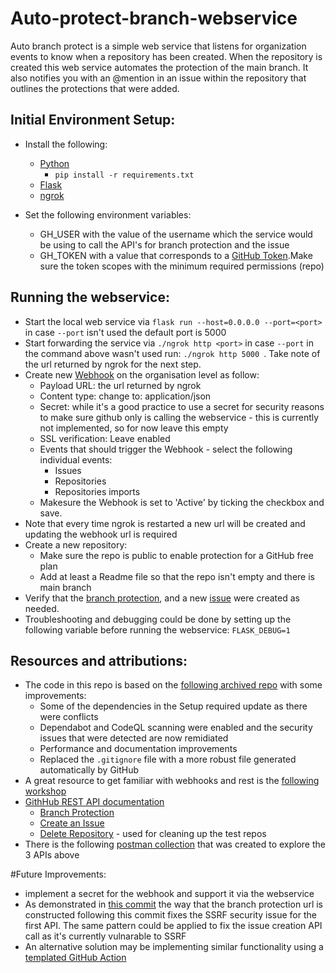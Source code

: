 # Auto-protect-branch-webservice

Auto branch protect is a simple web service that listens for organization events to know when a repository has been created. 
When the repository is created this web service automates the protection of the main branch. It also notifies you with an @mention in an issue within the repository that outlines the protections that were added.

## Initial Environment Setup:
- Install the following:
    - [Python](https://www.python.org/downloads/)
        - `pip install -r requirements.txt`
    - [Flask](https://flask.palletsprojects.com/en/2.2.x/installation/)
    - [ngrok](https://ngrok.com/download)

- Set the following environment variables:
    - GH_USER with the value of the username which the service would be using to call the API's for branch protection and the issue
    - GH_TOKEN  with a value that corresponds to a [GitHub Token](https://docs.github.com/en/authentication/keeping-your-account-and-data-secure/creating-a-personal-access-token).Make sure the token scopes with the minimum required permissions (repo)



## Running the webservice:
- Start the local web service via `flask run --host=0.0.0.0 --port=<port>` in case `--port` isn't used the default port is 5000
- Start forwarding the service via `./ngrok http <port>` in case `--port` in the command above wasn't used run: `./ngrok http 5000 `. Take note of the url returned by ngrok for the next step.
- Create new [Webhook](https://docs.github.com/en/developers/webhooks-and-events/webhooks/about-webhooks) on the organisation level as follow:
    - Payload URL: the url returned by ngrok
    - Content type: change to: application/json
    - Secret: while it's a good practice to use a secret for security reasons to make sure github only is calling the webservice - this is currently not implemented, so for now leave this empty
    - SSL verification: Leave enabled
    - Events that should trigger the Webhook - select the following individual events:
        - Issues
        - Repositories
        - Repositories imports
    - Makesure the Webhook is set to 'Active' by ticking the checkbox and save.
- Note that every time ngrok is restarted a new url will be created and updating the webhook url is required
- Create a new repository:
    - Make sure the repo is public to enable protection for a GitHub free plan
    - Add at least a Readme file so that the repo isn't empty and there is main branch
- Verify that the [branch protection](https://docs.github.com/en/repositories/configuring-branches-and-merges-in-your-repository/defining-the-mergeability-of-pull-requests/managing-a-branch-protection-rule), and a new [issue](https://docs.github.com/en/issues/tracking-your-work-with-issues/about-issues) were created as needed.
- Troubleshooting and debugging could be done by setting up the following variable before running the webservice: `FLASK_DEBUG=1`

## Resources and attributions:
- The code in this repo is based on the [following archived repo](https://github.com/zkoppert/Auto-branch-protect/blob/main/README.md) with some improvements:
    - Some of the dependencies in the Setup required update as there were conflicts
    - Dependabot and CodeQL scanning were enabled and the security issues that were detected are now remidiated
    - Performance and documentation improvements
    - Replaced the `.gitignore` file with a more robust file generated automatically by GitHub
- A great resource to get familiar with webhooks and rest is the [following workshop](https://github.com/githubsatelliteworkshops/webhooks-with-rest)
- [GithHub REST API documentation](https://docs.github.com/en/rest?apiVersion=2022-11-28)
    - [Branch Protection](https://docs.github.com/en/rest/branches/branch-protection?apiVersion=2022-11-28)
    - [Create an Issue](https://docs.github.com/en/rest/issues/issues?apiVersion=2022-11-28#create-an-issue)
    - [Delete Repository](https://docs.github.com/en/rest/issues/issues?apiVersion=2022-11-28#create-an-issue) - used for cleaning up the test repos
- There is the following [postman collection](https://github.com/nir-gh-explore/GH-PostmanCollection) that was created to explore the 3 APIs above

#Future Improvements:
- implement a secret for the webhook and support it via the webservice
- As demonstrated in [this commit](https://github.com/nir-gh-explore/auto-protect-branch-webservice/commit/c422b305c6c7764a0b0b6a650acddfe91ca8bcf5) the way that the branch protection url is constructed following this commit fixes the SSRF security issue for the first API. The same pattern could be applied to fix the issue creation API call as it's currently vulnarable to SSRF
- An alternative solution may be implementing similar functionality using a [templated GitHub Action](https://github.com/orgs/community/discussions/25748)